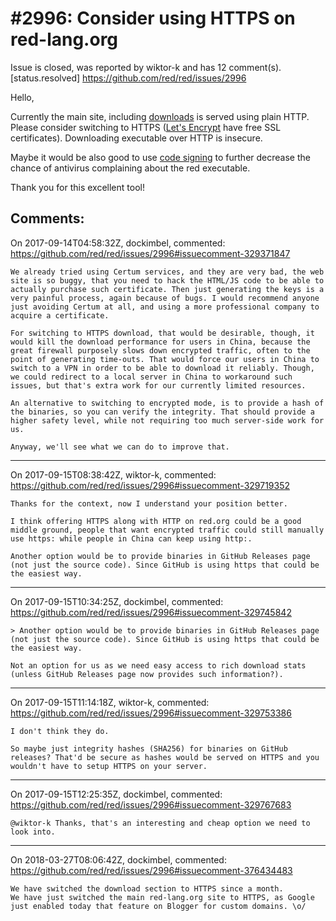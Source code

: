 
#2996: Consider using HTTPS on red-lang.org
================================================================================
Issue is closed, was reported by wiktor-k and has 12 comment(s).
[status.resolved]
<https://github.com/red/red/issues/2996>

Hello,

Currently the main site, including [downloads](http://www.red-lang.org/p/download.html) is served using plain HTTP. Please consider switching to HTTPS ([Let's Encrypt](https://letsencrypt.org/) have free SSL certificates). Downloading executable over HTTP is insecure.

Maybe it would be also good to use [code signing](https://www.certum.eu/certum/cert,offer_en_open_source_cs.xml) to further decrease the chance of antivirus complaining about the red executable.

Thank you for this excellent tool!


Comments:
--------------------------------------------------------------------------------

On 2017-09-14T04:58:32Z, dockimbel, commented:
<https://github.com/red/red/issues/2996#issuecomment-329371847>

    We already tried using Certum services, and they are very bad, the web site is so buggy, that you need to hack the HTML/JS code to be able to actually purchase such certificate. Then just generating the keys is a very painful process, again because of bugs. I would recommend anyone just avoiding Certum at all, and using a more professional company to acquire a certificate.
    
    For switching to HTTPS download, that would be desirable, though, it would kill the download performance for users in China, because the great firewall purposely slows down encrypted traffic, often to the point of generating time-outs. That would force our users in China to switch to a VPN in order to be able to download it reliably. Though, we could redirect to a local server in China to workaround such issues, but that's extra work for our currently limited resources. 
    
    An alternative to switching to encrypted mode, is to provide a hash of the binaries, so you can verify the integrity. That should provide a higher safety level, while not requiring too much server-side work for us.
    
    Anyway, we'll see what we can do to improve that.

--------------------------------------------------------------------------------

On 2017-09-15T08:38:42Z, wiktor-k, commented:
<https://github.com/red/red/issues/2996#issuecomment-329719352>

    Thanks for the context, now I understand your position better.
    
    I think offering HTTPS along with HTTP on red.org could be a good middle ground, people that want encrypted traffic could still manually use https: while people in China can keep using http:.
    
    Another option would be to provide binaries in GitHub Releases page (not just the source code). Since GitHub is using https that could be the easiest way.

--------------------------------------------------------------------------------

On 2017-09-15T10:34:25Z, dockimbel, commented:
<https://github.com/red/red/issues/2996#issuecomment-329745842>

    > Another option would be to provide binaries in GitHub Releases page (not just the source code). Since GitHub is using https that could be the easiest way.
    
    Not an option for us as we need easy access to rich download stats (unless GitHub Releases page now provides such information?).

--------------------------------------------------------------------------------

On 2017-09-15T11:14:18Z, wiktor-k, commented:
<https://github.com/red/red/issues/2996#issuecomment-329753386>

    I don't think they do.
    
    So maybe just integrity hashes (SHA256) for binaries on GitHub releases? That'd be secure as hashes would be served on HTTPS and you wouldn't have to setup HTTPS on your server.

--------------------------------------------------------------------------------

On 2017-09-15T12:25:35Z, dockimbel, commented:
<https://github.com/red/red/issues/2996#issuecomment-329767683>

    @wiktor-k Thanks, that's an interesting and cheap option we need to look into.

--------------------------------------------------------------------------------

On 2018-03-27T08:06:42Z, dockimbel, commented:
<https://github.com/red/red/issues/2996#issuecomment-376434483>

    We have switched the download section to HTTPS since a month.
    We have just switched the main red-lang.org site to HTTPS, as Google just enabled today that feature on Blogger for custom domains. \o/

